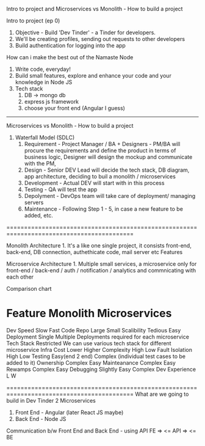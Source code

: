 Intro to project and Microservices vs Monolith - How to build a project

Intro to project (ep 0)

1. Objective - Build 'Dev Tinder' - a Tinder for developers.
2. We'll be creating profiles, sending out requests to other developers
3. Build authentication for logging into the app

How can i make the best out of the Namaste Node
1. Write code, everyday!
2. Build small features, explore and enhance your code and your knowledge in Node JS
3. Tech stack
    1. DB -> mongo db
    2. express js framework
    3. choose your front end (Angular I guess)

------------------------------------------------------------------------------------------
Microservices vs Monolith - How to build a project

1. Waterfall Model (SDLC)
    1. Requirement - Project Manager / BA + Designers - PM/BA will procure the requirements and define the product in terms of business logic, Designer will design the mockup and communicate with the PM,
    2. Design - Senior DEV Lead will decide the tech stack, DB diagram, app architecture, deciding to buil a monolith / microservices
    3. Development - Actual DEV will start with in this process
    4. Testing - QA will test the app
    5. Depolyment  - DevOps team will take care of deployment/ managing servers
    6. Maintenance - Following Step 1 - 5, in case a new feature to be added, etc.

==========================================================================================

Monolith Architecture
    1. It's a like one single project, it consists front-end, back-end, DB connection, authethicate code, mail server etc
    Features



Microservice Architecture
    1. Multiple small services, a microservice only for front-end / back-end / auth / notification / analytics and commnicating with each other

Comparison chart

Feature          Monolith        Microservices
===============================================
Dev Speed        Slow            Fast
Code Repo        Large           Small
Scalibility      Tedious         Easy
Deployment       Single          Multiple Deployments required for each microservice
Tech Stack       Restricted      We can use various tech stack for different microservice
Infra Cost       Lower           Higher
Complexity       High            Low
Fault Isolation  High            Low
Testing          Easy(end 2 end) Complex (individual test cases to be added to it)
Ownership        Complex         Easy
Mainteanance     Complex         Easy
Rewamps          Complex         Easy
Debugging        Slightly Easy   Complex
Dev Experience   L               W


==========================================================================================
What are we going to build in Dev Tinder
2 Microservices
1. Front End - Angular (later React JS maybe)
2. Back End - Node JS

Communication b/w Front End and Back End - using API
FE => <= API => <= BE